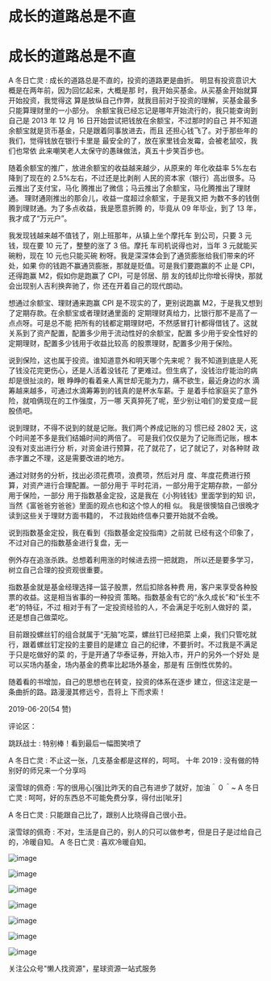 # 成长的道路总是不直

# 成长的道路总是不直

A 冬日亡灵 : 成长的道路总是不直的，投资的道路更是曲折。 明显有投资意识大概是在两年前，因为回忆起来，大概是那 时，我开始买基金。从买基金开始就算开始投资，我觉得这 算是放纵自己作弊，就我目前对于投资的理解，买基金最多 只能算理财里的一小部分。 余额宝我已经忘记是哪年开始流行的，我只能查询到自己是 2013 年 12 月 16 日开始尝试把钱放在余额宝，不过那时的自己 并不知道余额宝就是货币基金，只是跟着同事放进去，而且 还担心钱飞了。对于那些年的我们，觉得钱放在银行卡里是 最安全的了，放在家里钱会发霉，会被老鼠咬，我们也常依 此来嘲笑老人太保守的愚昧做法，真五十步笑百步也。

随着余额宝的推广，放进余额宝的收益越来越少，从原来的 年化收益率 5%左右降到了现在的 2.5%左右，不过还是比剥削 人民的资本家（银行）高出很多。马云推出了支付宝，马化 腾推出了微信；马云推出了余额宝，马化腾推出了理财通。 理财通刚推出的那会儿，收益一度超过余额宝，于是我又把 为数不多的钱倒腾到理财通。为了多点收益，我是愿意折腾 的，毕竟从 09 年毕业，到了 13 年，我才成了“万元户”。

我发现钱越来越不值钱了，刚上班那年，从镇上坐个摩托车 到公司，只要 3 元钱，现在要 10 元了，整整的涨了 3 倍。摩托 车司机说得也对，当年 3 元就能买碗粉，现在 10 元也只能买碗 粉呀。我是深深体会到了通货膨胀给我们带来的坏处，如果 你的钱跑不赢通货膨胀，那就是贬值。可是我们要跑赢的不 止是 CPI，还得跑赢 M2，假如你是跑赢了 CPI，可是邻居、朋 友的钱却比你增长得快，那就会出现别人吉利换奔驰了，你 还在开着自己的现代朗动。

想通过余额宝、理财通来跑赢 CPI 是不现实的了，更别说跑赢 M2，于是我又想到了定期存款。在余额宝或者理财通里面的 定期理财真给力，比银行那不是高了一点点呀。可是总不能 把所有的钱都定期理财吧，不然感冒打针都得借钱了。这就 关系到了资产配置，配置多少用于流动性好的余额宝，配置 多少用于安全性好的定期理财，配置多少钱用于收益比较高 的股票理财，配置多少用于保险。

说到保险，这也属于投资。谁知道意外和明天哪个先来呢？ 我不知道到底是人死了钱没花完更伤心，还是人活着没钱花 了更难过。但生病了，没钱治疗能治的病却是很扯淡的，眼 睁睁的看着亲人离世却无能为力，痛不欲生，最近身边的水 滴筹越来越多，可通过水滴筹筹到的钱真的是杯水车薪。于 是着手给家庭买了意外险，就咱俩现在的工作强度，万一哪 天真猝死了呢，至少别让咱们的爱变成一屁股债吧。

说到理财，不得不说到的就是记账。我们两个养成记账的习 惯已经 2802 天，这个时间差不多是我们结婚时间的两倍了。 可是我们仅仅是为了记账而记账，根本没有对支出进行分 析，对资金进行预算，花了就花了，记了就记了，对各种财 政赤字置之不理，这是需要改进的地方。

通过对财务的分析，找出必须花费项，浪费项，然后对月 度、年度花费进行预算，对资产进行合理配置。一部分用于 平时花消，一部分用于定期存款，一部分用于保险，一部分 用于指数基金定投，这是我在《小狗钱钱》里面学到的知 识，当然《富爸爸穷爸爸》里面的观点也和这个惊人的相 似。 我是很懊恼自己很晚才读到这些关于理财方面书籍的， 不过我始终信奉只要开始就不会晚。

说到指数基金定投，我在看到《指数基金定投指南》之前就 已经有这个印象了，不过对自己的指数基金进行复盘，无一

例外存在追涨杀跌。总想着利用涨的时候进去捞一把就跑， 所以还是要多学习，树立自己合理的投资观很重要。

指数基金就是基金经理选择一篮子股票，然后扣除各种费 用，客户来享受各种股票的收益。这是相当省事的一种投资 策略。指数基金有它的“永久成长”和“长生不老”的特征，不过 相对于有了一定投资经验的人，不会满足于吃别人做好的 菜，还是想自己做菜吃。

目前跟投螺丝钉的组合就属于“无脑”吃菜，螺丝钉已经把菜 上桌，我们只管吃就行，跟着螺丝钉定投的主要目的是建立 自己的纪律，不要折时。不过我是不满足于只是吃做好的菜 的，于是开通了华泰证券，开始入市，开户的另外一个好处 是可以买场内基金，场内基金的费率比起场外基金，那是有 压倒性优势的。

随着看的书增加，自己的思想也在转变，投资的体系在逐步 建立，但这注定是一条曲折的路。路漫漫其修远兮，吾将上 下而求索！

2019-06-20(54 赞)

评论区：

跳跃战士 : 特别棒！看到最后一幅图笑喷了

A 冬日亡灵 : 不止这一张，几支基金都是这样的，呵呵。 十年 2019 : 没有做的特别好的师兄来一个分享吗

滚雪球的佩奇 : 写的很用心[强]比昨天的自己有进步了就好，加油＾０＾~ A 冬日亡灵 : 呵呵，好的东西总不可能免费分享，得付出[呲牙]

A 冬日亡灵 : 只能跟自己比了，跟别人比晓得自己很小丑。

滚雪球的佩奇 : 不对，生活是自己的，别人的只可以做参考，但是日子是过给自己的，冷暖自知。 A 冬日亡灵 : 喜欢冷暖自知。

![image](img/Image_157.png)

![image](img/Image_158.png)

![image](img/Image_159.png)

![image](img/Image_160.png)

![image](img/Image_161.png)

![image](img/Image_162.png)

![image](img/Image_163.png)

关注公众号"懒人找资源"，星球资源一站式服务